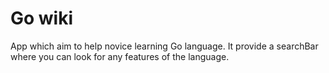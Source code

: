 # Go wiki
App which aim to help novice learning Go language.
It provide a searchBar where you can look for any features of the language.
